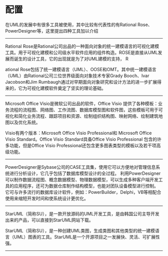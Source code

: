 # 配置

在UML的发展中有很多工具被使用，其中比较有代表性的有Rational Rose、PowerDesigner等，这里提出四种工具加以介绍 

-----------------



Rational Rose是Rational公司出品的一种面向对象的统一建模语言的可视化建模工具。用于可视化建模和公司级水平软件应用的组件构造。ROSE是直接从UML发展而诞生的设计工具，它的出现就是为了对UML建模的支持， R

ational Rose包括了统一建模语言（UML）、OOSE和OMT。其中统一建模语言（UML）由Rational公司三位世界级面向对象技术专家Grady Booch、Ivar Jacobson和Jim Rumbaugh通过对早期面向对象研究和设计方法的进一步扩展得来的，它为可视化建模软件奠定了坚实的理论基础。 



----



Microsoft Office Visio是微软公司出品的软件，Office Visio 提供了各种模板：业务流程的流程图、网络图、工作流图、数据库模型图和软件图，这些模板可用于可视化和简化业务流程、跟踪项目和资源、绘制组织结构图、映射网络、绘制建筑地图以及优化系统。

Visio有两个版本：Microsoft Office Visio Professional和 Microsoft Office Visio Standard。Office Visio Standard具备Office Visio Professional 包含的许多功能，但是Office Visio Professional还包含更多图表类型的模板以及若干项高级功能。 



----



PowerDesigner是Sybase公司的CASE工具集，使用它可以方便地对管理信息系统进行分析设计，它几乎包括了数据库模型设计的全过程。 利用PowerDesigner可以制作数据流程图、概念数据模型、物理数据模型，可以生成多种客户端开发工具的应用程序，还可为数据仓库制作结构模型，也能对团队设备模型进行控制。 它可与许多流行的数据库设计软件，例如：PowerBuilder，Delphi，VB等相配合使用来缩短开发时间和使系统设计更优化。 



---



StarUML（简称SU），是一款开放源码的UML开发工具，是由韩国公司主导开发出来的产品，可以直接到StarUML网站下载。 

StarUML（简称SU），是一种创建UML类图，生成类图和其他类型的统一建模语言（UML）图表的工具。StarUML是一个开源项目之一发展快、灵活、可扩展性强。 



-----------

